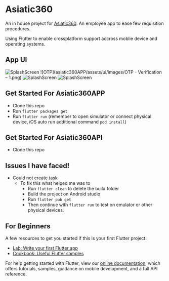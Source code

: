 # Asiatic360

An in house project for [Asiatic360](https://xd.adobe.com/view/57f6dfea-3224-4a74-9b66-e2e6ff131045-02a5/). An employee app to ease few requisition procedures.

Using Flutter to enable crossplatform support accross moblie device and operating systems.

## App UI

![SplashScreen](asiatic360APP/assets/ui/images/SplashScreen.png)
![OTP](asiatic360APP/assets/ui/images/OTP - Verification – 1.png)
![SplashScreen](asiatic360APP/assets/ui/images/Signup.png)
![SplashScreen](asiatic360APP/assets/ui/images/Dashboard.png)

## Get Started For Asiatic360APP

*   Clone this repo
*   Run `flutter packages get`
*   Run `flutter run` (remember to open simulator or connect physical device, iOS auto run additional command `pod install`)

## Get Started For Asiatic360API

*   Clone this repo

## Issues I have faced!

*   Could not create task
    *   To fix this what helped me was to
        *   Run `flutter clean` to delete the build folder
        *   Build the project on Android studio
        *   Run `flutter pub get`
        *   Then continue with `flutter run` to test on emulator or other physical devices.

## For Beginners

A few resources to get you started if this is your first Flutter project:

*   [Lab: Write your first Flutter app](https://flutter.dev/docs/get-started/codelab)
*   [Cookbook: Useful Flutter samples](https://flutter.dev/docs/cookbook)

For help getting started with Flutter, view our
[online documentation](https://flutter.dev/docs), which offers tutorials,
samples, guidance on mobile development, and a full API reference.
